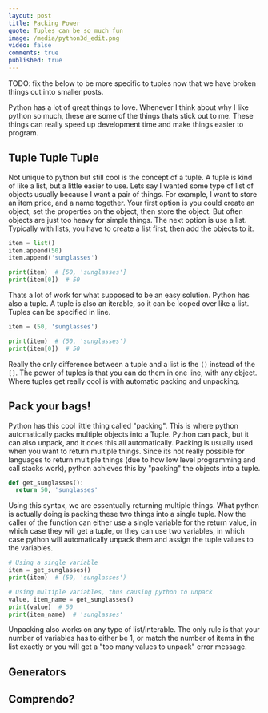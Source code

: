```yaml
---
layout: post
title: Packing Power
quote: Tuples can be so much fun
image: /media/python3d_edit.png
video: false
comments: true
published: true
---
```




TODO: fix the below to be more specific to tuples now that we have broken things out into smaller posts.

Python has a lot of great things to love. Whenever I think about why I like python so much, these are some of the things thats stick out to me.
These things can really speed up development time and make things easier to program. 

## Tuple Tuple Tuple

Not unique to python but still cool is the concept of a tuple. A tuple is kind of like a list, but a little easier to use. 
Lets say I wanted some type of list of objects usually because I want a pair of things. For example, I want to store an item price, and a name together.
Your first option is you could create an object, set the properties on the object, then store the object. But often objects are just too heavy for simple things.
The next option is use a list. Typically with lists, you have to create a list first, then add the objects to it.

```python
item = list()
item.append(50)
item.append('sunglasses')

print(item)  # [50, 'sunglasses']
print(item[0])  # 50
```

Thats a lot of work for what supposed to be an easy solution. Python has also a tuple. A tuple is also an iterable, so it can be looped over like a list.
Tuples can be specified in line.

```python
item = (50, 'sunglasses')

print(item)  # (50, 'sunglasses')
print(item[0])  # 50
```

Really the only difference between a tuple and a list is the `()` instead of the `[]`. The power of tuples is that you can do them in one line, with any object. 
Where tuples get really cool is with automatic packing and unpacking.
## Pack your bags!

Python has this cool little thing called "packing". This is where python automatically packs multiple objects into a Tuple. 
Python can pack, but it can also unpack, and it does this all automatically. Packing is usually used when you want to return multiple things.
Since its not really possible for languages to return multiple things (due to how low level programming and call stacks work), python 
achieves this by "packing" the objects into a tuple.

```python
def get_sunglasses():
  return 50, 'sunglasses'
```

Using this syntax, we are essentually returning multiple things. What python is actually doing is packing these two things into a single tuple.
Now the caller of the function can either use a single variable for the return value, in which case they will get a tuple, or they can 
use two variables, in which case python will automatically unpack them and assign the tuple values to the variables.

```python
# Using a single variable
item = get_sunglasses()
print(item)  # (50, 'sunglasses')

# Using multiple variables, thus causing python to unpack
value, item_name = get_sunglasses()
print(value)  # 50
print(item_name)  # 'sunglasses'
```

Unpacking also works on any type of list/interable. The only rule is that your number of variables has to either be 1, or match the number of items in the list exactly or you will get a "too many values to unpack" error message.


## Generators

## Comprendo?
